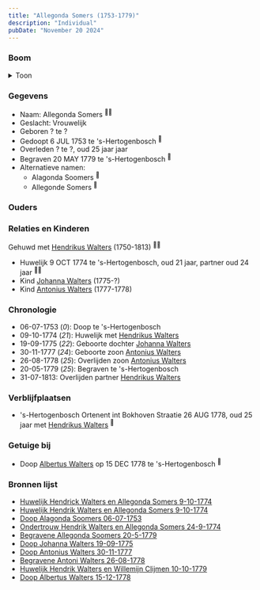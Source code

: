 ```yaml
---
title: "Allegonda Somers (1753-1779)"
description: "Individual"
pubDate: "November 20 2024"
---
```


### Boom
<details><summary>Toon</summary>

![test](https://www.plantuml.com/plantuml/svg/ZPFRRk8m48Rl_HIZSi5Lf0H30WXHe89sgzrjfHvMgzKAEV4qiUBOo3QgKCMxrq1AgLfLkVFX7yyt_umdrZ7ZrfKajXHgnGoh86LPcHkzLln2Ist06QQilqBbI24uGYPC9l6mnchbDb1XbQAnXoFhqA1scnMIarSpoQo55m80Csquclj2PAL2QqUZYWar7WCbMqBQSBjFPGavX9nDfSHSAyxWJbS-onam2p_2CEfsu1ZRMipcT4vzWfSdWP9lOJHCMRfPfjevYSCnn73zy1EYf4VX_4HaoxMKIwRuCZFQsbHx9A_kXF1h-jVBau6NRuymLwYu4UNQmXyctIaD7G2qvdJHMyo-eUWaS3U_tM64JJ1eTA3kHnJQDhX2utIEAjKsApnL3JKQFYFdGkK-OW0t5_SxxkwUR166ORSFBIdomcrGIltiwOwHrxfWIh5FnVHYQ61fDAYBINfDYZdVE_dMLUMq4b_u6DCcFj8GVjyyxb8dZTePm_JXSYVlxo7gyGc2sY1IT_3ze3OkgEtuk8yfgLqA_lcPvwZ-7o_8n8-8_r6l)
</details>

### Gegevens
- Naam: Allegonda Somers <sup><a href="../s00196/" style="text-decoration:none" title="Huwelijk Hendrick Walters en Allegonda Somers 9-10-1774">:link:</a><a href="../s00198/" style="text-decoration:none" title="Huwelijk Hendrik Walters en Allegonda Somers 9-10-1774">:link:</a></sup>
- Geslacht: Vrouwelijk
- Geboren ? te ? 
- Gedoopt 6 JUL 1753 te 's-Hertogenbosch <sup><a href="../s00249/" style="text-decoration:none" title="Doop Alagonda Soomers 06-07-1753">:link:</a></sup>
- Overleden ? te ?, oud 25 jaar jaar 
- Begraven 20 MAY 1779 te 's-Hertogenbosch <sup><a href="../s00199/" style="text-decoration:none" title="Begravene Allegonda Soomers 20-5-1779">:link:</a></sup>
- Alternatieve namen:
  - Alagonda Soomers <sup><a href="../s00249/" style="text-decoration:none" title="Doop Alagonda Soomers 06-07-1753">:link:</a></sup>
  - Allegonde Somers <sup><a href="../s00250/" style="text-decoration:none" title="Doop Johanna Walters 19-09-1775">:link:</a></sup>

### Ouders

### Relaties en Kinderen

Gehuwd met [Hendrikus Walters](../i00139/) (1750-1813) <sup><a href="../s00196/" style="text-decoration:none" title="Huwelijk Hendrick Walters en Allegonda Somers 9-10-1774">:link:</a><a href="../s00198/" style="text-decoration:none" title="Huwelijk Hendrik Walters en Allegonda Somers 9-10-1774">:link:</a></sup>
- Huwelijk 9 OCT 1774 te 's-Hertogenbosch, oud 21 jaar, partner oud 24 jaar <sup><a href="../s00196/" style="text-decoration:none" title="Huwelijk Hendrick Walters en Allegonda Somers 9-10-1774">:link:</a><a href="../s00198/" style="text-decoration:none" title="Huwelijk Hendrik Walters en Allegonda Somers 9-10-1774">:link:</a></sup>
- Kind [Johanna Walters](../i00156/) (1775-?)
- Kind [Antonius Walters](../i00163/) (1777-1778)

### Chronologie
- 06-07-1753 (<i>0</i>): Doop te 's-Hertogenbosch
- 09-10-1774 (<i>21</i>): Huwelijk met [Hendrikus Walters](../i00139/)
- 19-09-1775 (<i>22</i>): Geboorte dochter [Johanna Walters](../i00156/)
- 30-11-1777 (<i>24</i>): Geboorte zoon [Antonius Walters](../i00163/)
- 26-08-1778 (<i>25</i>): Overlijden zoon [Antonius Walters](../i00163/)
- 20-05-1779 (<i>25</i>): Begraven te 's-Hertogenbosch
- 31-07-1813: Overlijden partner [Hendrikus Walters](../i00139/)

### Verblijfplaatsen
- 's-Hertogenbosch Ortenent int Bokhoven Straatie 26 AUG 1778, oud 25 jaar met [Hendrikus Walters](../i00139/) <sup><a href="../s00276/" style="text-decoration:none" title="Begravene Antoni Walters 26-08-1778">:link:</a></sup>

### Getuige bij
- Doop [Albertus Walters](../i00134/) op 15 DEC 1778 te 's-Hertogenbosch <sup><a href="../s00182/" style="text-decoration:none" title="Doop Albertus Walters 15-12-1778">:link:</a></sup>

### Bronnen lijst
- [Huwelijk Hendrick Walters en Allegonda Somers 9-10-1774](../s00196/)
- [Huwelijk Hendrik Walters en Allegonda Somers 9-10-1774](../s00198/)
- [Doop Alagonda Soomers 06-07-1753](../s00249/)
- [Ondertrouw Hendrik Walters en Allegonda Somers 24-9-1774](../s00197/)
- [Begravene Allegonda Soomers 20-5-1779](../s00199/)
- [Doop Johanna Walters 19-09-1775](../s00250/)
- [Doop Antonius Walters 30-11-1777](../s00273/)
- [Begravene Antoni Walters 26-08-1778](../s00276/)
- [Huwelijk Hendrik Walters en Willemijn Clijmen 10-10-1779](../s00269/)
- [Doop Albertus Walters 15-12-1778](../s00182/)